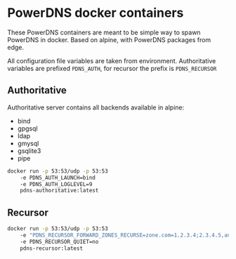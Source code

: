 # PowerDNS docker containers

These PowerDNS containers are meant to be simple way to spawn PowerDNS in docker.
Based on alpine, with PowerDNS packages from edge.

All configuration file variables are taken from environment. Authoritative variables are prefixed `PDNS_AUTH`, 
for recursor the prefix is `PDNS_RECURSOR` 

## Authoritative
Authoritative server contains all backends available in alpine:

* bind
* gpgsql
* ldap
* gmysql
* gsqlite3
* pipe

```bash
docker run -p 53:53/udp -p 53:53 
    -e PDNS_AUTH_LAUNCH=bind 
    -e PDNS_AUTH_LOGLEVEL=9 
    pdns-authoritative:latest
```

## Recursor

```bash
docker run -p 53:53/udp -p 53:53  
    -e "PDNS_RECURSOR_FORWARD_ZONES_RECURSE=zone.com=1.2.3.4;2.3.4.5,another.net=3.4.5.6;4.5.6.7" 
    -e PDNS_RECURSOR_QUIET=no
    pdns-recursor:latest
```